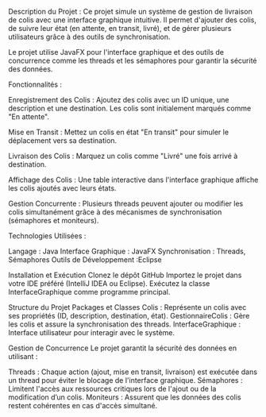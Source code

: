 Description du Projet : 
Ce projet simule un système de gestion de livraison de colis avec une interface graphique intuitive. Il permet d'ajouter des colis, de suivre leur état (en attente, en transit, livré), et de gérer plusieurs utilisateurs grâce à des outils de synchronisation.

Le projet utilise JavaFX pour l'interface graphique et des outils de concurrence comme les threads et les sémaphores pour garantir la sécurité des données.

Fonctionnalités :

Enregistrement des Colis :
Ajoutez des colis avec un ID unique, une description et une destination.
Les colis sont initialement marqués comme "En attente".

Mise en Transit :
Mettez un colis en état "En transit" pour simuler le déplacement vers sa destination.

Livraison des Colis :
Marquez un colis comme "Livré" une fois arrivé à destination.

Affichage des Colis :
Une table interactive dans l'interface graphique affiche les colis ajoutés avec leurs états.

Gestion Concurrente :
Plusieurs threads peuvent ajouter ou modifier les colis simultanément grâce à des mécanismes de synchronisation (sémaphores et moniteurs).


Technologies Utilisées :

Langage : Java
Interface Graphique : JavaFX
Synchronisation : Threads, Sémaphores
Outils de Développement :Eclipse


Installation et Exécution
Clonez le dépôt GitHub 
Importez le projet dans votre IDE préféré (IntelliJ IDEA ou Eclipse).
Exécutez la classe InterfaceGraphique comme programme principal.

Structure du Projet
Packages et Classes
Colis : Représente un colis avec ses propriétés (ID, description, destination, état).
GestionnaireColis : Gère les colis et assure la synchronisation des threads.
InterfaceGraphique : Interface utilisateur pour interagir avec le système.

Gestion de Concurrence
Le projet garantit la sécurité des données en utilisant :

Threads : Chaque action (ajout, mise en transit, livraison) est exécutée dans un thread pour éviter le blocage de l'interface graphique.
Sémaphores : Limitent l'accès aux ressources critiques lors de l'ajout ou de la modification d’un colis.
Moniteurs : Assurent que les données des colis restent cohérentes en cas d'accès simultané.
